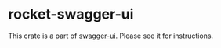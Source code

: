 # rocket-swagger-ui

This crate is a part of [swagger-ui](https://crates.io/crates/swagger-ui).
Please see it for instructions. 